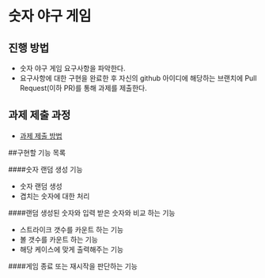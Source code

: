 # 숫자 야구 게임
## 진행 방법
* 숫자 야구 게임 요구사항을 파악한다.
* 요구사항에 대한 구현을 완료한 후 자신의 github 아이디에 해당하는 브랜치에 Pull Request(이하 PR)를 통해 과제를 제출한다.

## 과제 제출 과정
* [과제 제출 방법](https://github.com/next-step/nextstep-docs/tree/master/precourse)

##구현할 기능 목록
 
 ####숫자 랜덤 생성 기능
 - 숫자 랜덤 생성
 - 겹치는 숫자에 대한 처리
 
 ####랜덤 생성된 숫자와 입력 받은 숫자와 비교 하는 기능
 - 스트라이크 갯수를 카운트 하는 기능
 - 볼 갯수를 카운트 하는 기능
 - 해당 케이스에 맞게 출력해주는 기능
 
 ####게임 종료 또는 재시작을 판단하는 기능